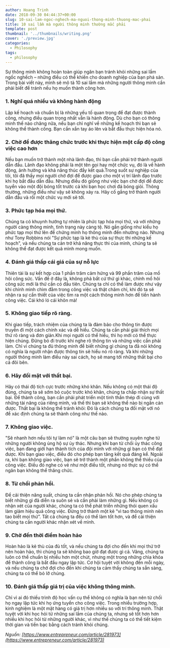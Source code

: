 ```yaml
---
author: Hoang Trinh
date: 2018-09-30 04:44:37+00:00
slug: 10-sai-lam-ngoc-nghech-ma-nguoi-thong-minh-thuong-mac-phai
title: 10 sai lầm mà người thông minh thường mắc phải
template: post
thumbnail: '../thumbnails/writing.png'
cover: './preview.jpg'
categories:
  - Philosophy
tags:
  - philosophy
---
```


Sự thông minh không hoàn toàn giúp ngăn bạn tránh khỏi những sai lầm ngốc nghếch – những điều có thể khiến cho doanh nghiệp của bạn phá sản.
Trong bài viết này, mình sẽ mô tả 10 sai lầm mà những người thông minh cần phải biết để tránh nếu họ muốn thành công hơn.

### 1. Nghĩ quá nhiều và không hành động

Lập kế hoạch và chuẩn bị là những yếu tố quan trọng để đạt được thành công, nhưng điều quan trọng nhất vẫn là hành động. Dù cho bạn có thông minh thế nào chăng nữa, nếu bạn chỉ nghĩ về những kế hoạch thì bạn sẽ không thể thành công. Bạn cần xắn tay áo lên và bắt đầu thực hiện hóa nó.

### 2. Chờ để được thăng chức trước khi thực hiện một cấp độ công việc cao hơn

Nếu bạn muốn trở thành một nhà lãnh đạo, thì bạn cần phải trở thành người dẫn đầu. Lãnh đạo không phải là một tên gọi hay một chức vụ, đó là về hành động, ảnh hưởng và khả năng thúc đẩy kết quả.Trong suốt sự nghiệp của tôi, tôi đã thấy mọi người chờ đợi để được giao cho một vị trí lãnh đạo trước khi họ bắt đầu dẫn đầu. Nhưng điều đó giống như việc bạn chờ đợi để được tuyển vào một đội bóng tốt trước cả khi bạn học chơi đá bóng giỏi. Thông thường, những điều như vậy sẽ không xảy ra. Hãy cố gắng trở thành người dẫn đầu và rồi một chức vụ mới sẽ tới.

### 3. Phức tạp hóa mọi thứ.

Chúng ta có khuynh hướng tự nhiên là phức tạp hóa mọi thứ, và với những người càng thông minh, tình trạng này càng tệ. Nó gần giống như kiểu họ phức tạp mọi thứ lên để chứng minh họ thông minh đến nhường nào. Nhưng như Tony Robbins nói "Sự phức tạp là kẻ thù của sự thực thi những kế hoạch", và nếu chúng ta cản trở khả năng thực thi của mình, chúng ta sẽ không thể đạt được kết quả mình mong muốn.

### 4. Đánh giá thấp cái giá của sự nỗ lực

Thiên tài là sự kết hợp của 1 phần trăm cảm hứng và 99 phần trăm của mồ hôi công sức. Vấn đề ở đây là, không phả bất cứ thứ gì khác, chính mồ hôi công sức mới là thứ cần có đầu tiên. Chúng ta chỉ có thể làm được như vậy khi chính mình chìm đằm trong công việc và thật chăm chỉ, khi đó ta sẽ nhận ra sự cần thiết của việc tìm ra một cách thông minh hơn để tiến hành công việc. Cái khó ló cái khôn mà!

### 5. Không giao tiếp rõ ràng.

Khi giao tiếp, trách nhiệm của chúng ta là đảm bảo cho thông tin được truyền đi một cách chính xác và dễ hiểu. Chúng ta cần phải giải thích mọi thứ rõ ràng và đơn giản.Khi mọi người có thể hiểu, thì họ mới có thể thực hiện chúng. Đừng bỏ đi trước khi nghe rõ thông tin và những việc cần phải làm. Chỉ vì chúng ta đủ thông minh để biết những gì chúng ta đã nói không có nghĩa là người nhận được thông tin sẽ hiểu nó rõ ràng. Và khi những người thông minh làm điều này sai cách, họ sẽ mang tới những thất bại cho cả đôi bên.

### 6. Hãy đối mặt với thất bại.

Hãy có thái độ tích cực trước những khó khăn. Nếu không có một thái độ đúng, chúng ta sẽ sớm bỏ cuộc trước khó khăn, chúng ta chấp nhận sự thất bại. Để thành công, bạn cần phải phát triển một tinh thần thép đi cùng với những tài năng của riêng mình, và thế thì bạn sẽ không thể nào bị ngăn cản được. Thất bại là không thể tránh khỏi: Đó là cách chúng ta đối mặt với nó để xác định chúng ta sẽ thành công như thế nào.

### 7. Không giao việc.

"Sẽ nhanh hơn nếu tôi tự làm nó" là một câu bạn sẽ thường xuyên nghe từ những người không ủng hộ sự ủy thác. Nhưng khi bạn từ chối ủy thác công việc, bạn đang giới hạn thành tích của đội mình với những gì bạn có thể đạt được. Khi bạn giao việc, điều đó cho phép bạn tăng kết quả đáng kể. Ngoài ra, khi bạn không giao việc, bạn sẽ trở thành một phần không thể thiếu của công việc. Điều đó nghe có vẻ như một điều tốt, nhưng nó thực sự có thể ngăn bạn không thể thăng chức.

### 8. Từ chối phản hồi.

Để cải thiện năng suất, chúng ta cần nhận phản hồi. Nó cho phép chúng ta biết những gì đã diễn ra suôn sẻ và cần phải làm những gì. Nếu không có nhận xét của người khác, chúng ta có thể phát triển những thói quen xấu làm giảm hiệu quả công việc. Đừng trở thành một kẻ “vì tao thông minh nên tao biết mọi thứ”. Tất cả chúng ta đều có thể làm tốt hơn, và để cải thiện chúng ta cần người khác nhận xét về mình.

### 9. Chờ đến thời điểm hoàn hảo

Hoàn hảo là kẻ thù của đủ tốt, và nếu chúng ta đợi cho đến khi mọi thứ trở nên hoàn hảo, thì chúng ta sẽ không bao giờ đạt được gì cả. Vâng, chúng ta luôn có thể chuẩn bị nhiều hơn một chút, nhưng một trong những chìa khóa để thành công là bắt đầu ngay lập tức.
Cơ hội tuyệt vời không đến mỗi ngày, và nếu chúng ta chờ đợi cho đến khi chúng ta cảm thấy chúng ta sẵn sàng, chúng ta có thể bỏ lỡ chúng.

### 10. Đánh giá thấp giá trị của việc không thông minh.

Chỉ vì ai đó thiếu trình độ học vấn cụ thể không có nghĩa là bạn nên từ chối họ ngay lập tức khi họ ứng tuyển cho công việc. Trong nhiều trường hợp, kinh nghiệm là một mặt hàng có giá trị hơn nhiều so với trí thông minh. Thật tuyệt vời khi học hỏi từ những sai lầm của chúng ta, nhưng sẽ tốt hơn hơn nhiều khi học hỏi từ những người khác, vì như thế chúng ta có thể tiết kiệm thời gian và tiền bạc bằng cách tránh khỏi chúng.

_Nguồn: [https://www.entrepreneur.com/article/281973](https://www.entrepreneur.com/article/281973)_
